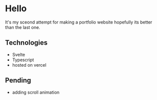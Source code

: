 # Hello

It's my sceond attempt for making a portfolio website hopefully its better than the last one.


## Technologies
 * Svelte
 * Typescript
 * hosted on vercel
 
 ## Pending
 * adding scroll animation

